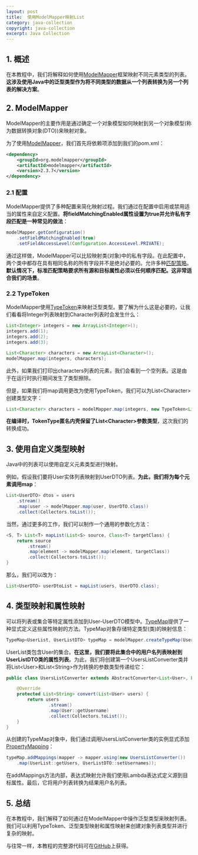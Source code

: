 ```yaml
---
layout: post
title:  使用ModelMapper映射List
category: java-collection
copyright: java-collection
excerpt: Java Collection
---
```


## 1. 概述

在本教程中，我们将解释如何使用[ModelMapper](http://modelmapper.org/getting-started/)框架映射不同元素类型的列表。**这涉及使用Java中的泛型类型作为将不同类型的数据从一个列表转换为另一个列表的解决方案**。

## 2. ModelMapper

ModelMapper的主要作用是通过确定一个对象模型如何映射到另一个对象模型(称为数据转换对象(DTO))来映射对象。

为了使用[ModelMapper](https://search.maven.org/artifact/org.modelmapper/modelmapper)，我们首先将依赖项添加到我们的pom.xml：

```xml
<dependency> 
    <groupId>org.modelmapper</groupId>
    <artifactId>modelmapper</artifactId>
    <version>2.3.7</version>
</dependency>
```

### 2.1 配置

ModelMapper提供了多种配置来简化映射过程。我们通过在配置中启用或禁用适当的属性来自定义配置。**将fieldMatchingEnabled属性设置为true并允许私有字段匹配是一种常见的做法**：

```java
modelMapper.getConfiguration()
    .setFieldMatchingEnabled(true)
    .setFieldAccessLevel(Configuration.AccessLevel.PRIVATE);
```

通过这样做，ModelMapper可以比较映射类(对象)中的私有字段。在此配置中，两个类中都存在具有相同名称的所有字段并不是绝对必要的。允许多种[匹配策略](http://modelmapper.org/user-manual/configuration/)。**默认情况下，标准匹配策略要求所有源和目标属性必须以任何顺序匹配。这非常适合我们的场景**。

### 2.2 TypeToken

ModelMapper使用[TypeToken](http://modelmapper.org/javadoc/org/modelmapper/TypeToken.html)来映射泛型类型。要了解为什么这是必要的，让我们看看将Integer列表映射到Character列表时会发生什么：

```java
List<Integer> integers = new ArrayList<Integer>();
integers.add(1);
integers.add(2);
integers.add(3);

List<Character> characters = new ArrayList<Character>();
modelMapper.map(integers, characters);
```

此外，如果我们打印出characters列表的元素，我们会看到一个空列表。这是由于在运行时执行期间发生了类型擦除。

但是，如果我们将map调用更改为使用TypeToken，我们可以为List<Character\>创建类型文字：

```java
List<Character> characters = modelMapper.map(integers, new TypeToken<List<Character>>() {}.getType());
```

**在编译时，TokenType匿名内壳保留了List<Character\>参数类型**，这次我们的转换成功。

## 3. 使用自定义类型映射

Java中的列表可以使用自定义元素类型进行映射。

例如，假设我们要将User实体列表映射到UserDTO列表。**为此，我们将为每个元素调用map**：

```java
List<UserDTO> dtos = users
    .stream()
    .map(user -> modelMapper.map(user, UserDTO.class))
    .collect(Collectors.toList());
```

当然，通过更多的工作，我们可以制作一个通用的参数化方法：

```java
<S, T> List<T> mapList(List<S> source, Class<T> targetClass) {
    return source
        .stream()
        .map(element -> modelMapper.map(element, targetClass))
        .collect(Collectors.toList());
}
```

那么，我们可以改为：

```java
List<UserDTO> userDtoList = mapList(users, UserDTO.class);
```

## 4. 类型映射和属性映射

可以将列表或集合等特定属性添加到User-UserDTO模型中。[TypeMap](http://modelmapper.org/javadoc/org/modelmapper/TypeMap.html)提供了一种显式定义这些属性映射的方法。TypeMap对象存储特定类型(类)的映射信息：

```java
TypeMap<UserList, UserListDTO> typeMap = modelMapper.createTypeMap(UserList.class, UserListDTO.class);
```

UserList类包含User的集合。**在这里，我们要将此集合中的用户名列表映射到UserListDTO类的属性列表**。为此，我们将创建第一个UsersListConverter类并将List<User\>和List<String\>作为转换的参数类型传递给它：

```java
public class UsersListConverter extends AbstractConverter<List<User>, List<String>> {

    @Override
    protected List<String> convert(List<User> users) {
        return users
                .stream()
                .map(User::getUsername)
                .collect(Collectors.toList());
    }
}
```

从创建的TypeMap对象中，我们通过调用UsersListConverter类的实例显式添加[PropertyMapping](http://modelmapper.org/user-manual/property-mapping/)：

```java
typeMap.addMappings(mapper -> mapper.using(new UsersListConverter())
    .map(UserList::getUsers, UserListDTO::setUsernames));
```

在addMappings方法内部，表达式映射允许我们使用Lambda表达式定义源到目标属性。最后，它将用户列表转换为结果用户名列表。

## 5. 总结

在本教程中，我们解释了如何通过在ModelMapper中操作泛型类型来映射列表。我们可以利用TypeToken、泛型类型映射和属性映射来创建对象列表类型并进行复杂的映射。

与往常一样，本教程的完整源代码可在[GitHub](https://github.com/tuyucheng7/taketoday-tutorial4j/tree/master/java-core-modules/java-collections-conversions-2)上获得。